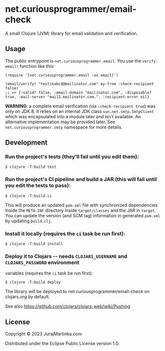 # net.curiousprogrammer/email-check

A small Clojure (JVM) library for email validation and verification.

## Usage

The public entrypoint is `net.curiousprogrammer.email`.
You use the `verify-email!` function like this: 

```
(require '[net.curiousprogrammer.email :as email]')

(email/verify! "testikabcd@mailinator.com" my-from :check-recipient false)
;; => {:valid? false, :email-domain "mailinator.com", :disposable? true, :mail-server "mail2.mailinator.com.", :recipient-error nil}
```

**WARNING**: a complete email verification (via `:check-recipient true`) was only on JDK 8.
It relies on an internal JDK class `sun.net.smtp.SmtpClient`
which was encapsulated into a module later and isn't available.
An alternative implementation may be provided later.
See `net.curiousprogrammer.smtp` namespace for more details.


## Development

### Run the project's tests (they'll fail until you edit them):

    $ clojure -T:build test

### Run the project's CI pipeline and build a JAR (this will fail until you edit the tests to pass):

    $ clojure -T:build ci

This will produce an updated `pom.xml` file with synchronized dependencies inside the `META-INF`
directory inside `target/classes` and the JAR in `target`. You can update the version (and SCM tag)
information in generated `pom.xml` by updating `build.clj`.

### Install it locally (requires the `ci` task be run first):

    $ clojure -T:build install

### Deploy it to Clojars -- needs `CLOJARS_USERNAME` and `CLOJARS_PASSWORD` environment
variables (requires the `ci` task be run first):

    $ clojure -T:build deploy

The library will be deployed to net.curiousprogrammer/email-check on clojars.org by default.

See also https://github.com/clojars/clojars-web/wiki/Pushing


## License

Copyright © 2023 JurajMartinka.com

Distributed under the Eclipse Public License version 1.0.
